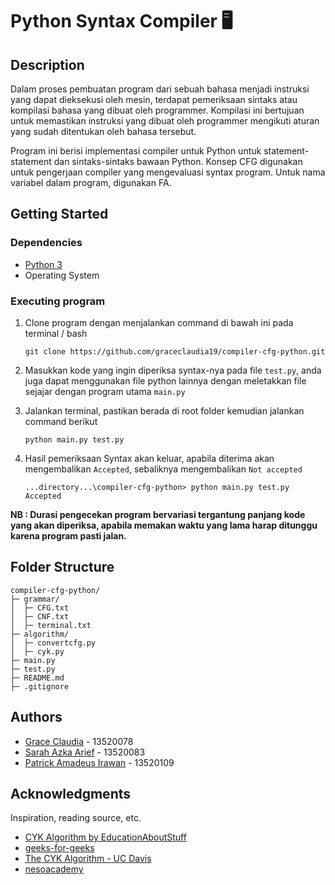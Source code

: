 # **Python** Syntax Compiler :desktop_computer:


## Description

Dalam proses pembuatan program dari sebuah bahasa menjadi instruksi yang dapat dieksekusi oleh mesin, terdapat pemeriksaan sintaks atau kompilasi bahasa yang dibuat oleh programmer. Kompilasi ini bertujuan untuk memastikan instruksi yang dibuat oleh programmer mengikuti aturan yang sudah ditentukan oleh bahasa tersebut.

Program ini berisi implementasi compiler untuk Python untuk statement-statement dan sintaks-sintaks bawaan Python. Konsep CFG digunakan untuk pengerjaan compiler yang mengevaluasi syntax program. Untuk nama variabel dalam program, digunakan FA.

## Getting Started

### Dependencies

* [Python 3](https://www.python.org/downloads/)
* Operating System

### Executing program

1. Clone program dengan menjalankan command di bawah ini pada terminal / bash
    ```
    git clone https://github.com/graceclaudia19/compiler-cfg-python.git
    ```
2. Masukkan kode yang ingin diperiksa syntax-nya pada file `test.py`, anda juga dapat menggunakan file python lainnya dengan meletakkan file sejajar dengan program utama `main.py`

3. Jalankan terminal, pastikan berada di root folder kemudian jalankan command berikut
    ```
    python main.py test.py
    ```
4. Hasil pemeriksaan Syntax akan keluar, apabila diterima akan mengembalikan `Accepted`, sebaliknya mengembalikan `Not accepted`

    ```
    ...directory...\compiler-cfg-python> python main.py test.py
    Accepted
    ```
 **NB : Durasi pengecekan program bervariasi tergantung panjang kode yang akan diperiksa, apabila memakan waktu yang lama harap ditunggu karena program pasti jalan.**
## Folder Structure
```
compiler-cfg-python/
├─ grammar/
│  ├─ CFG.txt
│  ├─ CNF.txt
│  ├─ terminal.txt
├─ algorithm/
│  ├─ convertcfg.py
│  ├─ cyk.py
├─ main.py
├─ test.py
├─ README.md
├─ .gitignore
```

## Authors

- [Grace Claudia](https://github.com/graceclaudia19) - 13520078 
- [Sarah Azka Arief](https://github.com/azkazkazka) - 13520083
- [Patrick Amadeus Irawan](https://github.com/patrickamadeus) - 13520109



## Acknowledgments

Inspiration, reading source, etc.
* [CYK Algorithm by EducationAboutStuff](https://www.youtube.com/watch?v=VTH1k-xiswM)
* [geeks-for-geeks](https://www.geeksforgeeks.org/converting-context-free-grammar-chomsky-normal-form/)
* [The CYK Algorithm - UC Davis](https://web.cs.ucdavis.edu/~rogaway/classes/120/winter12/CYK.pdf)
* [nesoacademy](https://www.youtube.com/watch?v=FNPSlnj3Vt0&list=PLBlnK6fEyqRgp46KUv4ZY69yXmpwKOIev&index=79)
